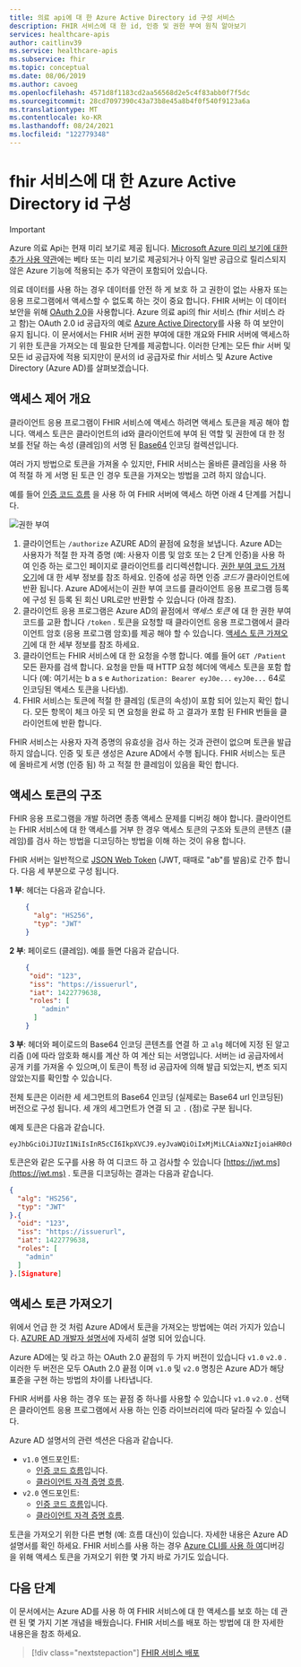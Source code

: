 ```yaml
---
title: 의료 api에 대 한 Azure Active Directory id 구성 서비스
description: FHIR 서비스에 대 한 id, 인증 및 권한 부여 원칙 알아보기
services: healthcare-apis
author: caitlinv39
ms.service: healthcare-apis
ms.subservice: fhir
ms.topic: conceptual
ms.date: 08/06/2019
ms.author: cavoeg
ms.openlocfilehash: 4571d8f1183cd2aa56568d2e5c4f83abb0f7f5dc
ms.sourcegitcommit: 28cd7097390c43a73b8e45a8b4f0f540f9123a6a
ms.translationtype: MT
ms.contentlocale: ko-KR
ms.lasthandoff: 08/24/2021
ms.locfileid: "122779348"
---
```

# <a name="azure-active-directory-identity-configuration-for-fhir-service"></a>fhir 서비스에 대 한 Azure Active Directory id 구성

> [!IMPORTANT]
> Azure 의료 Api는 현재 미리 보기로 제공 됩니다. [Microsoft Azure 미리 보기에 대한 추가 사용 약관](https://azure.microsoft.com/support/legal/preview-supplemental-terms/)에는 베타 또는 미리 보기로 제공되거나 아직 일반 공급으로 릴리스되지 않은 Azure 기능에 적용되는 추가 약관이 포함되어 있습니다.

의료 데이터를 사용 하는 경우 데이터를 안전 하 게 보호 하 고 권한이 없는 사용자 또는 응용 프로그램에서 액세스할 수 없도록 하는 것이 중요 합니다. FHIR 서버는 이 데이터 보안을 위해 [OAuth 2.0](https://oauth.net/2/)을 사용합니다. Azure 의료 api의 fhir 서비스 (fhir 서비스 라고 함)는 OAuth 2.0 id 공급자의 예로 [Azure Active Directory](../../active-directory/index.yml)를 사용 하 여 보안이 유지 됩니다. 이 문서에서는 FHIR 서버 권한 부여에 대한 개요와 FHIR 서버에 액세스하기 위한 토큰을 가져오는 데 필요한 단계를 제공합니다. 이러한 단계는 모든 fhir 서버 및 모든 id 공급자에 적용 되지만이 문서의 id 공급자로 fhir 서비스 및 Azure Active Directory (Azure AD)를 살펴보겠습니다.

## <a name="access-control-overview"></a>액세스 제어 개요

클라이언트 응용 프로그램이 FHIR 서비스에 액세스 하려면 액세스 토큰을 제공 해야 합니다. 액세스 토큰은 클라이언트의 id와 클라이언트에 부여 된 역할 및 권한에 대 한 정보를 전달 하는 속성 (클레임)의 서명 된 [Base64](https://en.wikipedia.org/wiki/Base64) 인코딩 컬렉션입니다.

여러 가지 방법으로 토큰을 가져올 수 있지만, FHIR 서비스는 올바른 클레임을 사용 하 여 적절 하 게 서명 된 토큰 인 경우 토큰을 가져오는 방법을 고려 하지 않습니다. 

예를 들어 [인증 코드 흐름](../../active-directory/azuread-dev/v1-protocols-oauth-code.md) 을 사용 하 여 FHIR 서버에 액세스 하면 아래 4 단계를 거칩니다.

![권한 부여](media/azure-active-directory-fhir-service/fhir-authorization.png)

1. 클라이언트는 `/authorize` AZURE AD의 끝점에 요청을 보냅니다. Azure AD는 사용자가 적절 한 자격 증명 (예: 사용자 이름 및 암호 또는 2 단계 인증)을 사용 하 여 인증 하는 로그인 페이지로 클라이언트를 리디렉션합니다. [권한 부여 코드 가져오기](../../active-directory/azuread-dev/v1-protocols-oauth-code.md#request-an-authorization-code)에 대 한 세부 정보를 참조 하세요. 인증에 성공 하면 인증 *코드가* 클라이언트에 반환 됩니다. Azure AD에서는이 권한 부여 코드를 클라이언트 응용 프로그램 등록에 구성 된 등록 된 회신 URL로만 반환할 수 있습니다 (아래 참조).
1. 클라이언트 응용 프로그램은 Azure AD의 끝점에서 *액세스 토큰* 에 대 한 권한 부여 코드를 교환 합니다 `/token` . 토큰을 요청할 때 클라이언트 응용 프로그램에서 클라이언트 암호 (응용 프로그램 암호)를 제공 해야 할 수 있습니다. [액세스 토큰 가져오기](../../active-directory/azuread-dev/v1-protocols-oauth-code.md#use-the-authorization-code-to-request-an-access-token)에 대 한 세부 정보를 참조 하세요.
1. 클라이언트는 FHIR 서비스에 대 한 요청을 수행 합니다. 예를 들어 `GET /Patient` 모든 환자를 검색 합니다. 요청을 만들 때 HTTP 요청 헤더에 액세스 토큰을 포함 합니다 (예: 여기서는 b a s e `Authorization: Bearer eyJ0e...` `eyJ0e...` 64로 인코딩된 액세스 토큰을 나타냄).
1. FHIR 서비스는 토큰에 적절 한 클레임 (토큰의 속성)이 포함 되어 있는지 확인 합니다. 모든 항목이 체크 아웃 되 면 요청을 완료 하 고 결과가 포함 된 FHIR 번들을 클라이언트에 반환 합니다.

FHIR 서비스는 사용자 자격 증명의 유효성을 검사 하는 것과 관련이 없으며 토큰을 발급 하지 않습니다. 인증 및 토큰 생성은 Azure AD에서 수행 됩니다. FHIR 서비스는 토큰에 올바르게 서명 (인증 됨) 하 고 적절 한 클레임이 있음을 확인 합니다.

## <a name="structure-of-an-access-token"></a>액세스 토큰의 구조

FHIR 응용 프로그램을 개발 하려면 종종 액세스 문제를 디버깅 해야 합니다. 클라이언트는 FHIR 서비스에 대 한 액세스를 거부 한 경우 액세스 토큰의 구조와 토큰의 콘텐츠 (클레임)를 검사 하는 방법을 디코딩하는 방법을 이해 하는 것이 유용 합니다. 

FHIR 서버는 일반적으로 [JSON Web Token](https://en.wikipedia.org/wiki/JSON_Web_Token) (JWT, 때때로 "ab"를 발음)로 간주 합니다. 다음 세 부분으로 구성 됩니다.

**1 부**: 헤더는 다음과 같습니다.
```json
    {
      "alg": "HS256",
      "typ": "JWT"
    }
```

**2 부**: 페이로드 (클레임). 예를 들면 다음과 같습니다.
```json
    {
     "oid": "123",
     "iss": "https://issuerurl",
     "iat": 1422779638,
     "roles": [
        "admin"
      ]
    }
```

**3 부**: 헤더와 페이로드의 Base64 인코딩 콘텐츠를 연결 하 고 `alg` 헤더에 지정 된 알고리즘 ()에 따라 암호화 해시를 계산 하 여 계산 되는 서명입니다. 서버는 id 공급자에서 공개 키를 가져올 수 있으며,이 토큰이 특정 id 공급자에 의해 발급 되었는지, 변조 되지 않았는지를 확인할 수 있습니다.

전체 토큰은 이러한 세 세그먼트의 Base64 인코딩 (실제로는 Base64 url 인코딩된) 버전으로 구성 됩니다. 세 개의 세그먼트가 연결 되 고 `.` (점)로 구분 됩니다.

예제 토큰은 다음과 같습니다.

```
eyJhbGciOiJIUzI1NiIsInR5cCI6IkpXVCJ9.eyJvaWQiOiIxMjMiLCAiaXNzIjoiaHR0cHM6Ly9pc3N1ZXJ1cmwiLCJpYXQiOjE0MjI3Nzk2MzgsInJvbGVzIjpbImFkbWluIl19.gzSraSYS8EXBxLN_oWnFSRgCzcmJmMjLiuyu5CSpyHI
```

토큰은와 같은 도구를 사용 하 여 디코드 하 고 검사할 수 있습니다 [https://jwt.ms](https://jwt.ms) . 토큰을 디코딩하는 결과는 다음과 같습니다.

```json
{
  "alg": "HS256",
  "typ": "JWT"
}.{
  "oid": "123",
  "iss": "https://issuerurl",
  "iat": 1422779638,
  "roles": [
    "admin"
  ]
}.[Signature]
```

## <a name="obtaining-an-access-token"></a>액세스 토큰 가져오기

위에서 언급 한 것 처럼 Azure AD에서 토큰을 가져오는 방법에는 여러 가지가 있습니다. [AZURE AD 개발자 설명서](../../active-directory/develop/index.yml)에 자세히 설명 되어 있습니다.

Azure AD에는 및 라고 하는 OAuth 2.0 끝점의 두 가지 버전이 있습니다 `v1.0` `v2.0` . 이러한 두 버전은 모두 OAuth 2.0 끝점 이며 `v1.0` 및 `v2.0` 명칭은 Azure AD가 해당 표준을 구현 하는 방법의 차이를 나타냅니다. 

FHIR 서버를 사용 하는 경우 또는 끝점 중 하나를 사용할 수 있습니다 `v1.0` `v2.0` . 선택은 클라이언트 응용 프로그램에서 사용 하는 인증 라이브러리에 따라 달라질 수 있습니다.

Azure AD 설명서의 관련 섹션은 다음과 같습니다.

* `v1.0` 엔드포인트:
    * [인증 코드 흐름](../../active-directory/azuread-dev/v1-protocols-oauth-code.md)입니다.
    * [클라이언트 자격 증명 흐름](../../active-directory/azuread-dev/v1-oauth2-client-creds-grant-flow.md).
* `v2.0` 엔드포인트:
    * [인증 코드 흐름](../../active-directory/develop/v2-oauth2-auth-code-flow.md)입니다.
    * [클라이언트 자격 증명 흐름](../../active-directory/develop/v2-oauth2-client-creds-grant-flow.md).

토큰을 가져오기 위한 다른 변형 (예: 흐름 대신)이 있습니다. 자세한 내용은 Azure AD 설명서를 확인 하세요. FHIR 서비스를 사용 하는 경우 [Azure CLI를 사용 하 여](get-healthcare-apis-access-token-cli.md)디버깅을 위해 액세스 토큰을 가져오기 위한 몇 가지 바로 가기도 있습니다.

## <a name="next-steps"></a>다음 단계

이 문서에서는 Azure AD를 사용 하 여 FHIR 서비스에 대 한 액세스를 보호 하는 데 관련 된 몇 가지 기본 개념을 배웠습니다. FHIR 서비스를 배포 하는 방법에 대 한 자세한 내용은을 참조 하세요.

>[!div class="nextstepaction"]
>[FHIR 서비스 배포](fhir-portal-quickstart.md)